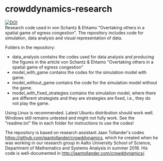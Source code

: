 # crowddynamics-research
[![DOI](https://zenodo.org/badge/DOI/10.5281/zenodo.1207629.svg)](https://doi.org/10.5281/zenodo.1207629)<br/>
Research code used in von Schantz & Ehtamo "Overtaking others in a spatial game of egress congestion". The repository includes code for simulation, data analysis and visual representation of data.

Folders in the repository:
* data_analysis contains the codes used for data analysis and producing the figures in the article von Schantz & Ehtamo "Overtaking others in a spatial game of egress congestion"
* model_with_game contains the codes for the simulation model with game.
* model_without_game contains the code for the simulation model without the game.
* model_with_fixed_strategies contains the simulation model, where there are different strategists and they are strategies are fixed, i.e., they do not play the game.

Using Linux is recommended. Latest Ubuntu distribution should work well. Windows still remains untested and might not fully work. See the "readme.txt" file in each folder for instructions to use the codes!

The repository is based on research assistant Jaan Tollander's codes https://github.com/jaantollander/crowddynamics, which he created when he was working in our research group in Aalto University School of Science, Department of Mathematics and Systems Analysis in summer 2016. His code is well-documented in http://jaantollander.com/crowddynamics/.
